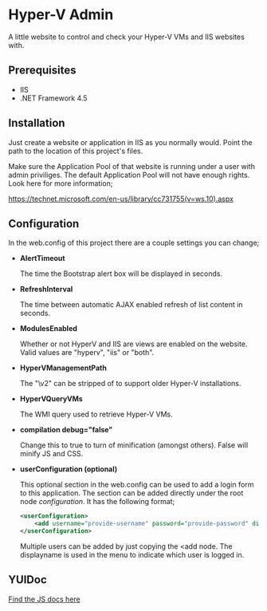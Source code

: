 # Hyper-V Admin
A little website to control and check your Hyper-V VMs and IIS websites with.

## Prerequisites
- IIS
- .NET Framework 4.5

## Installation
Just create a website or application in IIS as you normally would. Point the path to the location of this project's files.

Make sure the Application Pool of that website is running under a user with admin priviliges. The default Application Pool will not have enough rights. Look here for more information;

https://technet.microsoft.com/en-us/library/cc731755(v=ws.10).aspx

## Configuration
In the web.config of this project there are a couple settings you can change;
* **AlertTimeout**

	The time the Bootstrap alert box will be displayed in seconds.

* **RefreshInterval**

	The time between automatic AJAX enabled refresh of list content in seconds.

* **ModulesEnabled**

    Whether or not HyperV and IIS are views are enabled on the website. Valid values are "hyperv", "iis" or "both".

* **HyperVManagementPath**

	The "\\v2" can be stripped of to support older Hyper-V installations.

* **HyperVQueryVMs**

	The WMI query used to retrieve Hyper-V VMs.

* **compilation debug="false"**
	
	Change this to true to turn of minification (amongst others). False will minify JS and CSS.

* **userConfiguration (optional)**

    This optional section in the web.config can be used to add a login form to this application. 
    The section can be added directly under the root node *configuration*. It has the following format;
    ```xml
    <userConfiguration>
        <add username="provide-username" password="provide-password" displayname="provide-displayname-or-leave-empty" />
    </userConfiguration>
    ```

    Multiple users can be added by just copying the <add node. The displayname is used in the menu to indicate which user is logged in.


## YUIDoc
[Find the JS docs here](../yuidoc/)
